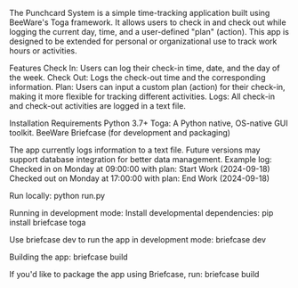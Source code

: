 The Punchcard System is a simple time-tracking application built using BeeWare's Toga framework. 
It allows users to check in and check out while logging the current day, time, and a user-defined "plan" (action). 
This app is designed to be extended for personal or organizational use to track work hours or activities.

Features
Check In: Users can log their check-in time, date, and the day of the week.
Check Out: Logs the check-out time and the corresponding information.
Plan: Users can input a custom plan (action) for their check-in, making it more flexible for tracking different activities.
Logs: All check-in and check-out activities are logged in a text file.

Installation
Requirements
Python 3.7+
Toga: A Python native, OS-native GUI toolkit.
BeeWare Briefcase (for development and packaging)

The app currently logs information to a text file. Future versions may support database integration for better data management.
Example log:
Checked in on Monday at 09:00:00 with plan: Start Work (2024-09-18)
Checked out on Monday at 17:00:00 with plan: End Work (2024-09-18)

Run locally:
python run.py

Running in development mode:
Install developmental dependencies:
pip install briefcase toga

Use briefcase dev to run the app in development mode:
briefcase dev

Building the app:
briefcase build

If you'd like to package the app using Briefcase, run:
briefcase build
